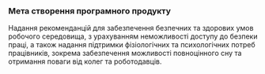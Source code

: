 ### Мета створення програмного продукту

Надання рекоменданцій для забезпечення безпечних та здорових умов робочого середовища, з урахуванням неможливості доступу до безпеки праці, а також надання підтримки фізіологічних та психологічних потреб працівників, зокрема забезпечення можливості повноцінного сну та отримання поваги від колег та роботодавців.
